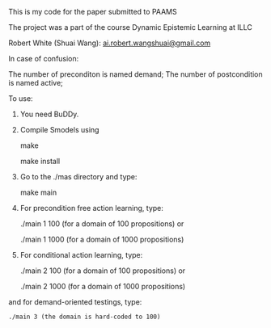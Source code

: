 This is my code for the paper submitted to PAAMS 

The project was a part of the course Dynamic Epistemic Learning at ILLC

Robert White (Shuai Wang): ai.robert.wangshuai@gmail.com

In case of confusion:

The number of preconditon is named demand;
The number of postcondition is named active;

To use:

1) You need BuDDy.

2) Compile Smodels using 
	
	make

	make install

2) Go to the ./mas directory and type:

	make main
	
3) For precondition free action learning, type:

	./main 1 100 (for a domain of 100 propositions)
or

	./main 1 1000 (for a domain of 1000 propositions)

4) For conditional action learning, type:

	./main 2 100 (for a domain of 100 propositions)
or  

	./main 2 1000 (for a domain of 1000 propositions)

and for demand-oriented testings, type:

	./main 3 (the domain is hard-coded to 100)
